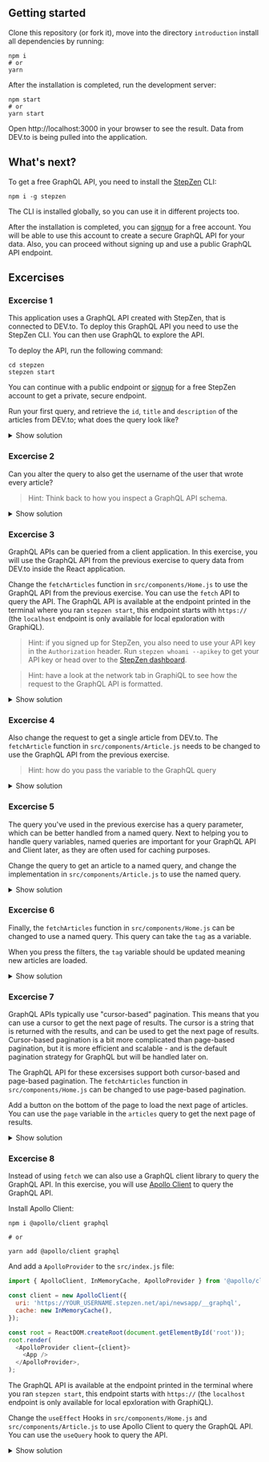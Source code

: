 ## Getting started

Clone this repository (or fork it), move into the directory `introduction` install all dependencies by running:

```
npm i
# or
yarn
```

After the installation is completed, run the development server:

```
npm start
# or
yarn start
```

Open http://localhost:3000 in your browser to see the result. Data from DEV.to is being pulled into the application.

## What's next?

To get a free GraphQL API, you need to install the [StepZen](https://stepzen.com) CLI:

```
npm i -g stepzen
```

The CLI is installed globally, so you can use it in different projects too.

After the installation is completed, you can [signup](https://stepzen.com/signup) for a free account. You will be able to use this account to create a secure GraphQL API for your data. Also, you can proceed without signing up and use a public GraphQL API endpoint.

## Excercises

### Excercise 1

This application uses a GraphQL API created with StepZen, that is connected to DEV.to. To deploy this GraphQL API you need to use the StepZen CLI. You can then use GraphQL to explore the API.

To deploy the API, run the following command:

```
cd stepzen
stepzen start
```

You can continue with a public endpoint or [signup](https://stepzen.com/signup) for a free StepZen account to get a private, secure endpoint.

Run your first query, and retrieve the `id`, `title` and `description` of the articles from DEV.to; what does the query look like?

<details>
<summary>Show solution</summary>
<p>

```graphql
{
  articles {
    id
    title
    description
  }
}

# or

query {
  articles {
    id
    title
    description
  }
}
```

</p>
</details>

### Excercise 2

Can you alter the query to also get the username of the user that wrote every article?

> Hint: Think back to how you inspect a GraphQL API schema.

<details>
<summary>Show solution</summary>
<p>

```graphql
{
  articles {
    id
    title
    description
    user {
      username
    }
  }
}

# or

query {
  articles {
    id
    title
    description
    user {
      username
    }
  }
}
```

</p>
</details>

### Excercise 3

GraphQL APIs can be queried from a client application. In this exercise, you will use the GraphQL API from the previous exercise to query data from DEV.to inside the React application.

Change the `fetchArticles` function in `src/components/Home.js` to use the GraphQL API from the previous exercise. You can use the `fetch` API to query the API. The GraphQL API is available at the endpoint printed in the terminal where you ran `stepzen start`, this endpoint starts with `https://` (the `localhost` endpoint is only available for local epxloration with GraphiQL).

> Hint: if you signed up for StepZen, you also need to use your API key in the `Authorization` header. Run `stepzen whoami --apikey` to get your API key or head over to the [StepZen dashboard](https://dashboard.stepzen.com).

> Hint: have a look at the network tab in GraphiQL to see how the request to the GraphQL API is formatted.

<details>
<summary>Show solution</summary>
<p>

[Look at the code]()

</p>
</details>

### Excercise 4

Also change the request to get a single article from DEV.to. The `fetchArticle` function in `src/components/Article.js` needs to be changed to use the GraphQL API from the previous exercise.

> Hint: how do you pass the variable to the GraphQL query

<details>
<summary>Show solution</summary>
<p>

[Look at the code]()

</p>
</details>

### Excercise 5

The query you've used in the previous exercise has a query parameter, which can be better handled from a named query. Next to helping you to handle query variables, named queries are important for your GraphQL API and Client later, as they are often used for caching purposes.

Change the query to get an article to a named query, and change the implementation in `src/components/Article.js` to use the named query.

<details>
<summary>Show solution</summary>
<p>

The query becomes:

```graphql
query GetArticleById($id: String!) {
  article(id: $id) {
    id
    title
    description
    body_html
  }
}
```

[Look at the code]()

</p>
</details>

### Excercise 6

Finally, the `fetchArticles` function in `src/components/Home.js` can be changed to use a named query. This query can take the `tag` as a variable.

When you press the filters, the `tag` variable should be updated meaning new articles are loaded.

<details>
<summary>Show solution</summary>
<p>

[Look at the code]()

</p>
</details>

### Excercise 7

GraphQL APIs typically use "cursor-based" pagination. This means that you can use a cursor to get the next page of results. The cursor is a string that is returned with the results, and can be used to get the next page of results. Cursor-based pagination is a bit more complicated than page-based pagination, but it is more efficient and scalable - and is the default pagination strategy for GraphQL but will be handled later on.

The GraphQL API for these excersises support both cursor-based and page-based pagination. The `fetchArticles` function in `src/components/Home.js` can be changed to use page-based pagination.

Add a button on the bottom of the page to load the next page of articles. You can use the `page` variable in the `articles` query to get the next page of results.

<details>
<summary>Show solution</summary>
<p>

[Look at the code]()

</p>
</details>

### Excercise 8

Instead of using `fetch` we can also use a GraphQL client library to query the GraphQL API. In this exercise, you will use [Apollo Client](https://www.apollographql.com/docs/react/) to query the GraphQL API.

Install Apollo Client:

```
npm i @apollo/client graphql

# or

yarn add @apollo/client graphql
```

And add a `ApolloProvider` to the `src/index.js` file:

```js
import { ApolloClient, InMemoryCache, ApolloProvider } from '@apollo/client';

const client = new ApolloClient({
  uri: 'https://YOUR_USERNAME.stepzen.net/api/newsapp/__graphql',
  cache: new InMemoryCache(),
});

const root = ReactDOM.createRoot(document.getElementById('root'));
root.render(
  <ApolloProvider client={client}>
    <App />
  </ApolloProvider>,
);
```

The GraphQL API is available at the endpoint printed in the terminal where you ran `stepzen start`, this endpoint starts with `https://` (the `localhost` endpoint is only available for local epxloration with GraphiQL).

Change the `useEffect` Hooks in `src/components/Home.js` and `src/components/Article.js` to use Apollo Client to query the GraphQL API. You can use the `useQuery` hook to query the API.

<details>
<summary>Show solution</summary>
<p>

[Look at the code]()

</p>
</details>
